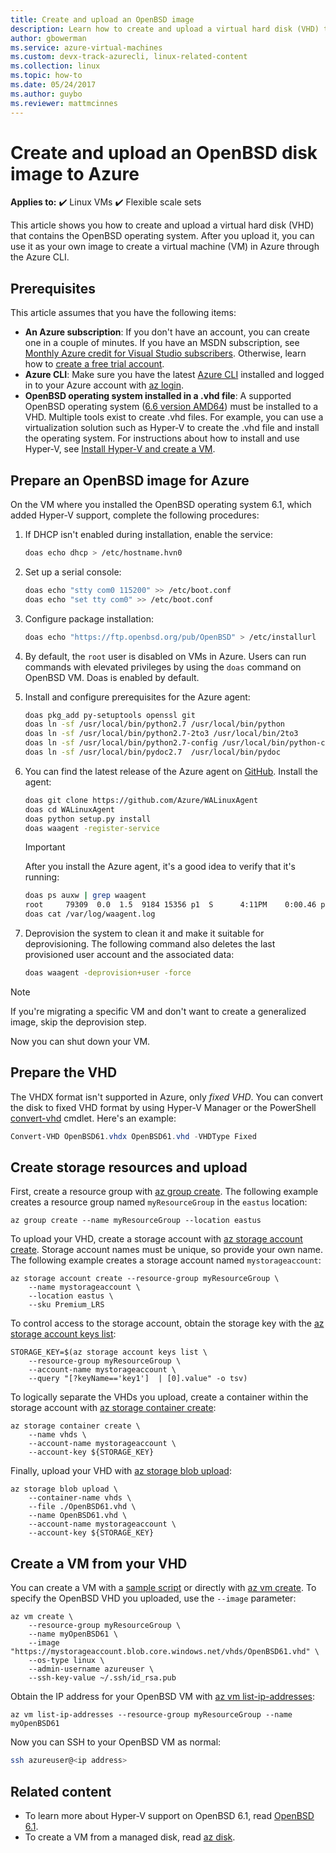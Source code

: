 ```yaml
---
title: Create and upload an OpenBSD image
description: Learn how to create and upload a virtual hard disk (VHD) that contains the OpenBSD operating system to create an Azure virtual machine through the Azure CLI.
author: gbowerman
ms.service: azure-virtual-machines
ms.custom: devx-track-azurecli, linux-related-content
ms.collection: linux
ms.topic: how-to
ms.date: 05/24/2017
ms.author: guybo
ms.reviewer: mattmcinnes
---
```


# Create and upload an OpenBSD disk image to Azure

**Applies to:** :heavy_check_mark: Linux VMs :heavy_check_mark: Flexible scale sets

This article shows you how to create and upload a virtual hard disk (VHD) that contains the OpenBSD operating system. After you upload it, you can use it as your own image to create a virtual machine (VM) in Azure through the Azure CLI.

## Prerequisites

This article assumes that you have the following items:

* **An Azure subscription**: If you don't have an account, you can create one in a couple of minutes. If you have an MSDN subscription, see [Monthly Azure credit for Visual Studio subscribers](https://azure.microsoft.com/pricing/member-offers/msdn-benefits-details/). Otherwise, learn how to [create a free trial account](https://azure.microsoft.com/pricing/free-trial/).
* **Azure CLI**: Make sure you have the latest [Azure CLI](/cli/azure/install-azure-cli) installed and logged in to your Azure account with [az login](/cli/azure/reference-index).
* **OpenBSD operating system installed in a .vhd file**: A supported OpenBSD operating system ([6.6 version AMD64](https://ftp.eu.openbsd.org/pub/OpenBSD/7.2/amd64/)) must be installed to a VHD. Multiple tools exist to create .vhd files. For example, you can use a virtualization solution such as Hyper-V to create the .vhd file and install the operating system. For instructions about how to install and use Hyper-V, see [Install Hyper-V and create a VM](/previous-versions/windows/it-pro/windows-server-2012-R2-and-2012/hh846766(v=ws.11)).

## Prepare an OpenBSD image for Azure

On the VM where you installed the OpenBSD operating system 6.1, which added Hyper-V support, complete the following procedures:

1. If DHCP isn't enabled during installation, enable the service:

    ```sh
    doas echo dhcp > /etc/hostname.hvn0
    ```

1. Set up a serial console:

    ```sh
    doas echo "stty com0 115200" >> /etc/boot.conf
    doas echo "set tty com0" >> /etc/boot.conf
    ```

1. Configure package installation:

    ```sh
    doas echo "https://ftp.openbsd.org/pub/OpenBSD" > /etc/installurl
    ```

1. By default, the `root` user is disabled on VMs in Azure. Users can run commands with elevated privileges by using the `doas` command on OpenBSD VM. Doas is enabled by default.

1. Install and configure prerequisites for the Azure agent:

    ```sh
    doas pkg_add py-setuptools openssl git
    doas ln -sf /usr/local/bin/python2.7 /usr/local/bin/python
    doas ln -sf /usr/local/bin/python2.7-2to3 /usr/local/bin/2to3
    doas ln -sf /usr/local/bin/python2.7-config /usr/local/bin/python-config
    doas ln -sf /usr/local/bin/pydoc2.7  /usr/local/bin/pydoc
    ```

1. You can find the latest release of the Azure agent on [GitHub](https://github.com/Azure/WALinuxAgent/releases). Install the agent:

    ```sh
    doas git clone https://github.com/Azure/WALinuxAgent
    doas cd WALinuxAgent
    doas python setup.py install
    doas waagent -register-service
    ```

    > [!IMPORTANT]
    > After you install the Azure agent, it's a good idea to verify that it's running:
    >
    > ```sh
    > doas ps auxw | grep waagent
    > root     79309  0.0  1.5  9184 15356 p1  S      4:11PM    0:00.46 python /usr/local/sbin/waagent -daemon (python2.7)
    > doas cat /var/log/waagent.log
    > ```

1. Deprovision the system to clean it and make it suitable for deprovisioning. The following command also deletes the last provisioned user account and the associated data:

    ```sh
    doas waagent -deprovision+user -force
    ```

> [!NOTE]
> If you're migrating a specific VM and don't want to create a generalized image, skip the deprovision step.

Now you can shut down your VM.

## Prepare the VHD

The VHDX format isn't supported in Azure, only *fixed VHD*. You can convert the disk to fixed VHD format by using Hyper-V Manager or the PowerShell [convert-vhd](/powershell/module/hyper-v/convert-vhd) cmdlet. Here's an example:

```powershell
Convert-VHD OpenBSD61.vhdx OpenBSD61.vhd -VHDType Fixed
```

## Create storage resources and upload

First, create a resource group with [az group create](/cli/azure/group). The following example creates a resource group named `myResourceGroup` in the `eastus` location:

```azurecli
az group create --name myResourceGroup --location eastus
```

To upload your VHD, create a storage account with [az storage account create](/cli/azure/storage/account). Storage account names must be unique, so provide your own name. The following example creates a storage account named `mystorageaccount`:

```azurecli
az storage account create --resource-group myResourceGroup \
    --name mystorageaccount \
    --location eastus \
    --sku Premium_LRS
```

To control access to the storage account, obtain the storage key with the [az storage account keys list](/cli/azure/storage/account/keys):

```azurecli
STORAGE_KEY=$(az storage account keys list \
    --resource-group myResourceGroup \
    --account-name mystorageaccount \
    --query "[?keyName=='key1']  | [0].value" -o tsv)
```

To logically separate the VHDs you upload, create a container within the storage account with [az storage container create](/cli/azure/storage/container):

```azurecli
az storage container create \
    --name vhds \
    --account-name mystorageaccount \
    --account-key ${STORAGE_KEY}
```

Finally, upload your VHD with [az storage blob upload](/cli/azure/storage/blob):

```azurecli
az storage blob upload \
    --container-name vhds \
    --file ./OpenBSD61.vhd \
    --name OpenBSD61.vhd \
    --account-name mystorageaccount \
    --account-key ${STORAGE_KEY}
```

## Create a VM from your VHD

You can create a VM with a [sample script](/previous-versions/azure/virtual-machines/scripts/virtual-machines-linux-cli-sample-create-vm-vhd) or directly with [az vm create](/cli/azure/vm). To specify the OpenBSD VHD you uploaded, use the `--image` parameter:

```azurecli
az vm create \
    --resource-group myResourceGroup \
    --name myOpenBSD61 \
    --image "https://mystorageaccount.blob.core.windows.net/vhds/OpenBSD61.vhd" \
    --os-type linux \
    --admin-username azureuser \
    --ssh-key-value ~/.ssh/id_rsa.pub
```

Obtain the IP address for your OpenBSD VM with [az vm list-ip-addresses](/cli/azure/vm):

```azurecli
az vm list-ip-addresses --resource-group myResourceGroup --name myOpenBSD61
```

Now you can SSH to your OpenBSD VM as normal:

```bash
ssh azureuser@<ip address>
```

## Related content

- To learn more about Hyper-V support on OpenBSD 6.1, read [OpenBSD 6.1](https://www.openbsd.org/61.html).
- To create a VM from a managed disk, read [az disk](/cli/azure/disk).
